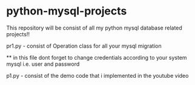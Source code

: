# python-mysql-projects

This repository will be consist of all my python mysql database related projects!!

pr1.py - consist of Operation class for all your mysql migration

** in this file dont forget to change credentials according to your system mysql i.e. user and password

p1.py - consist of the demo code that i implemented in the youtube video

